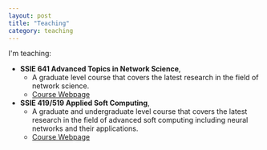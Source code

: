 ```yaml
---
layout: post
title: "Teaching"
category: teaching
---
```


I'm teaching:
- **SSIE 641 Advanced Topics in Network Science**,
  - A graduate level course that covers the latest research in the field of network science.
  - [Course Webpage](https://skojaku.github.io/adv-net-sci/home.html)
- **SSIE 419/519 Applied Soft Computing**,
  - A graduate and undergraduate level course that covers the latest research in the field of advanced soft computing including neural networks and their applications.
  - [Course Webpage](https://skojaku.github.io/applied-soft-comp/home.html)
